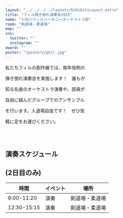 ```yaml
---
layout: "../../../../layouts/ExhibitsLayout.astro"
title: "フィル弾き倒れ演奏会2025"
name: "小石川フィルハーモニーオーケストラ部"
room: "剣道場・柔道場"
map: ""
sns:
  twitter: ""
  instagram: ""
award: ""
poster: "/posters/phil.jpg"
---
```


私たちフィルの創作展では、毎年恒例の

弾き倒れ演奏会を実施します！　誰もが

知る名曲のオーケストラ演奏や、部員が

自由に組んだグループでのアンサンブル

を行います。入退場自由です！　ぜひ気

軽に足をお運びください。


<br><br>

## 演奏スケジュール
## (2日目のみ)

<div class="time-schedule-table">
  <div class="schedule-container">
    <table class="schedule-table">
      <thead>
        <tr>
          <th class="time-header">時間</th>
          <th class="event-header">イベント</th>
          <th class="location-header">場所</th>
        </tr>
      </thead>
      <tbody>
        <tr class="schedule-row">
          <td class="time-cell">9:00-11:20</td>
          <td class="event-cell">演奏</td>
          <td class="location-cell">剣道場・柔道場</td>
        </tr>
        <tr class="schedule-row">
          <td class="time-cell">12:30-15:15</td>
          <td class="event-cell">演奏</td>
          <td class="location-cell">剣道場・柔道場</td>
        </tr>
      </tbody>
    </table>
  </div>
</div>